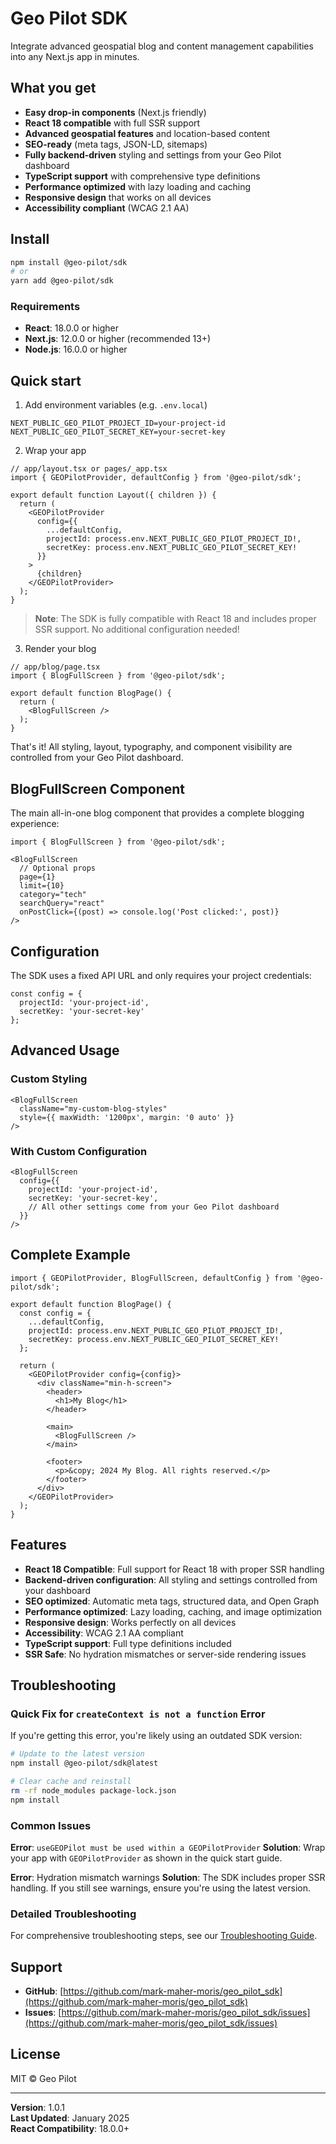 # Geo Pilot SDK

Integrate advanced geospatial blog and content management capabilities into any Next.js app in minutes.

## What you get

- **Easy drop-in components** (Next.js friendly)
- **React 18 compatible** with full SSR support
- **Advanced geospatial features** and location-based content
- **SEO-ready** (meta tags, JSON-LD, sitemaps)
- **Fully backend-driven** styling and settings from your Geo Pilot dashboard
- **TypeScript support** with comprehensive type definitions
- **Performance optimized** with lazy loading and caching
- **Responsive design** that works on all devices
- **Accessibility compliant** (WCAG 2.1 AA)

## Install

```bash
npm install @geo-pilot/sdk
# or
yarn add @geo-pilot/sdk
```

### Requirements

- **React**: 18.0.0 or higher
- **Next.js**: 12.0.0 or higher (recommended 13+)
- **Node.js**: 16.0.0 or higher

## Quick start

1) Add environment variables (e.g. `.env.local`)

```env
NEXT_PUBLIC_GEO_PILOT_PROJECT_ID=your-project-id
NEXT_PUBLIC_GEO_PILOT_SECRET_KEY=your-secret-key
```

2) Wrap your app

```tsx
// app/layout.tsx or pages/_app.tsx
import { GEOPilotProvider, defaultConfig } from '@geo-pilot/sdk';

export default function Layout({ children }) {
  return (
    <GEOPilotProvider 
      config={{
        ...defaultConfig,
        projectId: process.env.NEXT_PUBLIC_GEO_PILOT_PROJECT_ID!,
        secretKey: process.env.NEXT_PUBLIC_GEO_PILOT_SECRET_KEY!
      }}
    >
      {children}
    </GEOPilotProvider>
  );
}
```

> **Note**: The SDK is fully compatible with React 18 and includes proper SSR support. No additional configuration needed!

3) Render your blog

```tsx
// app/blog/page.tsx
import { BlogFullScreen } from '@geo-pilot/sdk';

export default function BlogPage() {
  return (
    <BlogFullScreen />
  );
}
```

That's it! All styling, layout, typography, and component visibility are controlled from your Geo Pilot dashboard.

## BlogFullScreen Component

The main all-in-one blog component that provides a complete blogging experience:

```tsx
import { BlogFullScreen } from '@geo-pilot/sdk';

<BlogFullScreen 
  // Optional props
  page={1}
  limit={10}
  category="tech"
  searchQuery="react"
  onPostClick={(post) => console.log('Post clicked:', post)}
/>
```

## Configuration

The SDK uses a fixed API URL and only requires your project credentials:

```tsx
const config = {
  projectId: 'your-project-id',
  secretKey: 'your-secret-key'
};
```

## Advanced Usage

### Custom Styling

```tsx
<BlogFullScreen 
  className="my-custom-blog-styles"
  style={{ maxWidth: '1200px', margin: '0 auto' }}
/>
```

### With Custom Configuration

```tsx
<BlogFullScreen 
  config={{
    projectId: 'your-project-id',
    secretKey: 'your-secret-key',
    // All other settings come from your Geo Pilot dashboard
  }}
/>
```

## Complete Example

```tsx
import { GEOPilotProvider, BlogFullScreen, defaultConfig } from '@geo-pilot/sdk';

export default function BlogPage() {
  const config = {
    ...defaultConfig,
    projectId: process.env.NEXT_PUBLIC_GEO_PILOT_PROJECT_ID!,
    secretKey: process.env.NEXT_PUBLIC_GEO_PILOT_SECRET_KEY!
  };

  return (
    <GEOPilotProvider config={config}>
      <div className="min-h-screen">
        <header>
          <h1>My Blog</h1>
        </header>
        
        <main>
          <BlogFullScreen />
        </main>
        
        <footer>
          <p>&copy; 2024 My Blog. All rights reserved.</p>
        </footer>
      </div>
    </GEOPilotProvider>
  );
}
```

## Features

- **React 18 Compatible**: Full support for React 18 with proper SSR handling
- **Backend-driven configuration**: All styling and settings controlled from your dashboard
- **SEO optimized**: Automatic meta tags, structured data, and Open Graph
- **Performance optimized**: Lazy loading, caching, and image optimization
- **Responsive design**: Works perfectly on all devices
- **Accessibility**: WCAG 2.1 AA compliant
- **TypeScript support**: Full type definitions included
- **SSR Safe**: No hydration mismatches or server-side rendering issues

## Troubleshooting

### Quick Fix for `createContext is not a function` Error

If you're getting this error, you're likely using an outdated SDK version:

```bash
# Update to the latest version
npm install @geo-pilot/sdk@latest

# Clear cache and reinstall
rm -rf node_modules package-lock.json
npm install
```

### Common Issues

**Error**: `useGEOPilot must be used within a GEOPilotProvider`
**Solution**: Wrap your app with `GEOPilotProvider` as shown in the quick start guide.

**Error**: Hydration mismatch warnings
**Solution**: The SDK includes proper SSR handling. If you still see warnings, ensure you're using the latest version.

### Detailed Troubleshooting

For comprehensive troubleshooting steps, see our [Troubleshooting Guide](./TROUBLESHOOTING.md).

## Support

- **GitHub**: [https://github.com/mark-maher-moris/geo_pilot_sdk](https://github.com/mark-maher-moris/geo_pilot_sdk)
- **Issues**: [https://github.com/mark-maher-moris/geo_pilot_sdk/issues](https://github.com/mark-maher-moris/geo_pilot_sdk/issues)

## License

MIT © Geo Pilot

---

**Version**: 1.0.1  
**Last Updated**: January 2025  
**React Compatibility**: 18.0.0+